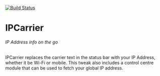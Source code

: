 [![Build Status](https://travis-ci.org/joemccann/dillinger.svg?branch=master)](https://travis-ci.org/joemccann/dillinger)

# IPCarrier
###### _IP Address info on the go_

IPCarrier replaces the carrier text in the status bar with your IP Address, whether it be Wi-Fi or mobile. This tweak also includes a control centre module that can be used to fetch your global IP address.
